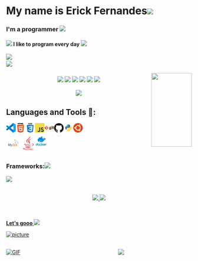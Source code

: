 # My name is Erick Fernandes<img src="https://github.com/TheDudeThatCode/TheDudeThatCode/blob/master/Assets/Hi.gif" width="29px">

###  I'm a programmer <img src="https://github.com/TheDudeThatCode/TheDudeThatCode/blob/master/Assets/Mario_Hello_Big.gif" width="30px">

#### <img src="https://github.com/TheDudeThatCode/TheDudeThatCode/blob/master/Assets/Designer.gif" width="36px"> I like to program every day  <img src="https://github.com/TheDudeThatCode/TheDudeThatCode/blob/master/Assets/Developer.gif" width="30px">


<a href = "https://erick.farias@dcx.ufpb.br"><img src="https://img.shields.io/badge/-Gmail-%23333?style=for-the-badge&logo=gmail&logoColor=white" target="_blank"></a></br>
[<img src="https://img.shields.io/badge/linkedin-%230077B5.svg?&style=for-the-badge&logo=linkedin&logoColor=white" />](https://www.linkedin.com/in/erick-fernandes-97ba411aa/)

 <div align="right">
    <img src="https://media.giphy.com/media/oy83DwqHRcR1jJczV3/giphy.gif" align="right" height="200px" width="110px">
  </div>
<div align="left">
    <p align="center">  
      <h3 align="center">
        <img src="https://media.giphy.com/media/DS89v1NqpzCqA/giphy.gif" width="90px">
        <img src="https://media.giphy.com/media/5xaOcLBK3ktpfSfLcVa/giphy.gif" width="50px">
        <img src="https://media.giphy.com/media/QoUU3x1dH505y/giphy.gif" width="50px">
        <img src="https://media.giphy.com/media/LncsBVKWzRKRpzEdMw/giphy.gif" width="50px">
        <img src="https://media.giphy.com/media/KI9S4tfLdMaK4/giphy.gif" width="50px">
        <img src="https://media.giphy.com/media/TlK63Er5sVKVBLMQVMY/giphy.gif" width="50px">
      </h3>
      <p align="center"><img src="https://media.giphy.com/media/ozdUAW4iETQS2OggkO/giphy.gif" width="100px"></p>

## Languages and Tools 🚀:

<img align="left" alt="Visual Studio Code" width="26px" src="https://raw.githubusercontent.com/github/explore/80688e429a7d4ef2fca1e82350fe8e3517d3494d/topics/visual-studio-code/visual-studio-code.png" />
<img align="left" alt="HTML5" width="26px" src="https://raw.githubusercontent.com/github/explore/80688e429a7d4ef2fca1e82350fe8e3517d3494d/topics/html/html.png" />
<img align="left" alt="CSS3" width="26px" src="https://raw.githubusercontent.com/github/explore/80688e429a7d4ef2fca1e82350fe8e3517d3494d/topics/css/css.png" />
<img align="left" alt="JavaScript" width="26px" src="https://raw.githubusercontent.com/github/explore/80688e429a7d4ef2fca1e82350fe8e3517d3494d/topics/javascript/javascript.png" />
<img align="left" alt="Git" width="26px" src="https://raw.githubusercontent.com/github/explore/80688e429a7d4ef2fca1e82350fe8e3517d3494d/topics/git/git.png" />
<img align="left" alt="GitHub" width="26px" src="https://raw.githubusercontent.com/github/explore/78df643247d429f6cc873026c0622819ad797942/topics/github/github.png" />
<img align="left" alt="Github" width="26px" src="https://raw.githubusercontent.com/github/explore/80688e429a7d4ef2fca1e82350fe8e3517d3494d/topics/python/python.png">
<img align="left" src="https://raw.githubusercontent.com/github/explore/80688e429a7d4ef2fca1e82350fe8e3517d3494d/topics/ubuntu/ubuntu.png" alt="Ubuntu" width="26">
 <br/> <br/>
<img src="https://raw.githubusercontent.com/github/explore/80688e429a7d4ef2fca1e82350fe8e3517d3494d/topics/docker/docker.png" alt="docker logo" width="30">
 <img height="40" align="left" src="https://raw.githubusercontent.com/github/explore/80688e429a7d4ef2fca1e82350fe8e3517d3494d/topics/mysql/mysql.png">
<img align="left" height="40" src="https://raw.githubusercontent.com/devicons/devicon/master/icons/java/java-plain.svg"/>
<br/><br/>



### Frameworks:<img src="https://media.giphy.com/media/WUlplcMpOCEmTGBtBW/giphy.gif" width="40px"> <br>
<a src="https://nodejs.org/"><img src="https://img.icons8.com/color/48/000000/nodejs.png"/></a>

<br>

<div align="center">
  <a href="https://github.com/Erick-Fernandes-dev">
  <img height="180em" src="https://github-readme-stats.vercel.app/api?username=Erick-Fernandes-dev&show_icons=true&theme=gotham&include_all_commits=true&count_private=true"/>
  <img height="180em" src="https://github-readme-stats.vercel.app/api/top-langs/?username=Erick-Fernandes-dev&layout=compact&langs_count=7&theme=gotham"/>
</div>
 <br />
<br/>

<b>Let's  gooo </b> <img src="https://github.com/TheDudeThatCode/TheDudeThatCode/blob/master/Assets/Rocket.gif" width="18px">
<br />

![picture](https://raw.githubusercontent.com/saadeghi/saadeghi/master/dino.gif)
<br />
<br/>

<img align="justify" alt="GIF" src="https://i.pinimg.com/originals/e4/26/70/e426702edf874b181aced1e2fa5c6cde.gif" />  <img align='right' src='https://user-images.githubusercontent.com/5713670/87202985-820dcb80-c2b6-11ea-9f56-7ec461c497c3.gif' width='200"'>


<!--


**ErickFernandes-Algnologia/ErickFernandes-Algnologia** is a ✨ _special_ ✨ repository because its `README.md` (this file) appears on your GitHub profile.
<img align="left" alt="Github" width="70px" src="https://raw.githubusercontent.com/github/explore/80688e429a7d4ef2fca1e82350fe8e3517d3494d/topics/java/java.png">
#### My gmail :sunglasses:: 
Here are some ideas to get you started:

- 🔭 I’m currently working on ...
- 🌱 I’m currently learning ...
- 👯 I’m looking to collaborate on ...
- 🤔 I’m looking for help with ...
- 💬 Ask me about ...
- 📫 How to reach me: ...
- 😄 Pronouns: ...
- ⚡ Fun fact: ...
<img src="https://github.com/hargun79/hargun79/blob/master/Assets/hi.gif" style="width: 150px">
# My name is Erick Fernandes<img src="https://github.com/TheDudeThatCode/TheDudeThatCode/blob/master/Assets/Hi.gif" width="29px">
-->
